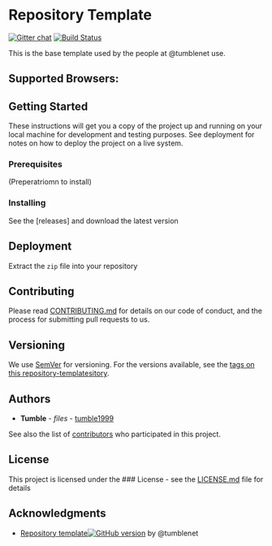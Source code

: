 # Repository Template
[![Gitter chat](https://badges.gitter.im/tumblenet/repository-template.png)](https://gitter.im/tumblenet/repository-template)
[![Build Status](https://travis-ci.org/tumblenet/repository-template.svg?branch=master)](https://travis-ci.org/tumblenet/repository-template)

This is the base template used by the people at @tumblenet use.

## Supported Browsers:

## Getting Started
These instructions will get you a copy of the project up and running on your local machine for development and testing purposes. See deployment for notes on how to deploy the project on a live system.

### Prerequisites
(Preperatriomn to install)

### Installing
See the [releases] and download the latest version

## Deployment
Extract the `zip` file into your repository

## Contributing
Please read [CONTRIBUTING.md](CONTRIBUTING.md) for details on our code of conduct, and the process for submitting pull requests to us.

## Versioning
We use [SemVer](http://semver.org/) for versioning. For the versions available, see the [tags on this repository-templatesitory](https://github.com/tumblenet/repository-template/tags).

## Authors
* **Tumble** - *files* - [tumble1999](https://github.com/tumble1999)

See also the list of [contributors](https://github.com/tumblenet/repository-template/contributors) who participated in this project.

## License
This project is licensed under the ### License - see the [LICENSE.md](LICENSE.md) file for details

## Acknowledgments
* [Repository template](http://github.com/tumblenet/repository-template/releases)[![GitHub version](https://badge.fury.io/gh/tumblenet%2Frepository-template.svg)](https://badge.fury.io/gh/tumblenet%2Frepository-template) by @tumblenet
